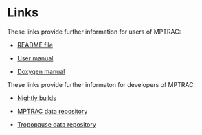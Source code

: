 # Links

These links provide further information for users of MPTRAC:

* [README file](https://github.com/slcs-jsc/mptrac/blob/master/README.md)

* [User manual](http://mptrac.readthedocs.io)

* [Doxygen manual](https://slcs-jsc.github.io/mptrac)

These links provide further informaton for developers of MPTRAC:

* [Nightly builds](https://datapub.fz-juelich.de/slcs/mptrac/nightly_builds)

* [MPTRAC data repository](https://datapub.fz-juelich.de/slcs/mptrac)

* [Tropopause data repository](https://datapub.fz-juelich.de/slcs/tropopause)

